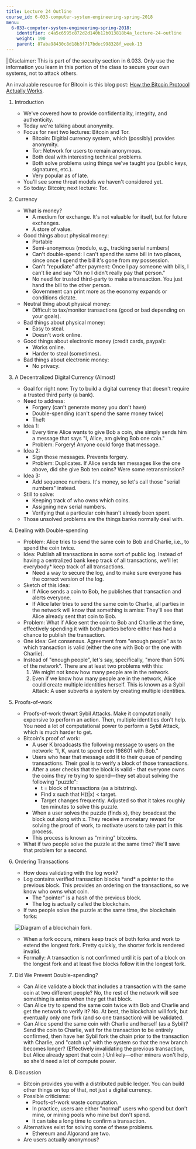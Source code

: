 ```yaml
---
title: Lecture 24 Outline
course_id: 6-033-computer-system-engineering-spring-2018
menu:
  6-033-computer-system-engineering-spring-2018:
    identifier: c4a5c6595c872d2d140b12b013818b4a_lecture-24-outline
    weight: 190
    parent: 87aba98430c8d18b3f717bdec998328f_week-13
---
```

| Disclaimer: This is part of the security section in 6.033. Only use the information you learn in this portion of the class to secure your own systems, not to attack others. 

An invaluable resource for Bitcoin is this blog post: [How the Bitcoin Protocol Actually Works](http://www.michaelnielsen.org/ddi/how-the-bitcoin-protocol-actually-works/).

1.  Introduction
    *   We've covered how to provide confidentiality, integrity, and authenticity.
    *   Today we're talking about anonymity.
    *   Focus for next two lectures: Bitcoin and Tor.
        *   Bitcoin: Digitial currency system, which (possibly) provides anonymity.
        *   Tor: Network for users to remain anonymous.
        *   Both deal with interesting technical problems.
        *   Both solve problems using things we've taught you (public keys, signatures, etc.).
        *   Very popular as of late.
    *   You'll see some threat models we haven't considered yet.
    *   So today: Bitcoin; next lecture: Tor.
2.  Currency
    *   What is money?
        *   A medium for exchange. It's not valuable for itself, but for future exchanges.
        *   A store of value.
    *   Good things about physical money:
        *   Portable
        *   Semi-anonymous (modulo, e.g., tracking serial numbers)
        *   Can't double-spend: I can't spend the same bill in two places, since once I spend the bill it's gone from my possession.
        *   Can't "repudiate" after payment: Once I pay someone with bills, I can't lie and say "Oh no I didn't really pay that person."
        *   No need for trusted third-party to make a transaction. You just hand the bill to the other person.
        *   Government can print more as the economy expands or conditions dictate.
    *   Neutral thing about physical money:
        *   Difficult to tax/monitor transactions (good or bad depending on your goals).
    *   Bad things about physical money:
        *   Easy to steal.
        *   Doesn't work online.
    *   Good things about electronic money (credit cards, paypal):
        *   Works online.
        *   Harder to steal (sometimes).
    *   Bad things about electronic money:
        *   No privacy.
3.  A Decentralized Digital Currency (Almost)
    *   Goal for right now: Try to build a digital currency that doesn't require a trusted third party (a bank).
    *   Need to address:
        *   Forgery (can't generate money you don't have)
        *   Double-spending (can't spend the same money twice)
        *   Theft
    *   Idea 1:
        *   Every time Alice wants to give Bob a coin, she simply sends him a message that says "I, Alice, am giving Bob one coin."
        *   Problem: Forgery! Anyone could forge that message.
    *   Idea 2:
        *   Sign those messages. Prevents forgery.
        *   Problem: Duplicates. If Alice sends ten messages like the one above, did she give Bob ten coins? Were some retransmission?
    *   Idea 3:
        *   Add sequence numbers. It's money, so let's call those "serial numbers" instead.
    *   Still to solve:
        *   Keeping track of who owns which coins.
        *   Assigning new serial numbers.
        *   Verifying that a particular coin hasn't already been spent.
    *   Those unsolved problems are the things banks normally deal with.
4.  Dealing with Double-spending
    *   Problem: Alice tries to send the same coin to Bob and Charlie, i.e., to spend the coin twice.
    *   Idea: Publish all transactions in some sort of public log. Instead of having a centralized bank keep track of all transactions, we'll let everybody\* keep track of all transactions.
        *   Need a way to secure the log, and to make sure everyone has the correct version of the log.
    *   Sketch of this idea:
        *   If Alice sends a coin to Bob, he publishes that transaction and alerts everyone.
        *   If Alice later tries to send the same coin to Charlie, all parties in the network will know that something is amiss: They'll see that Alice already sent that coin to Bob.
    *   Problem: What if Alice sent the coin to Bob and Charlie at the time, effectively spending it with both parties before either has had a chance to publish the transaction.
    *   One idea: Get consensus. Agreement from "enough people" as to which transaction is valid (either the one with Bob or the one with Charlie).
    *   Instead of "enough people", let's say, specifically, "more than 50% of the network". There are at least two problems with this:
        1.  We might not know how many people are in the network.
        2.  Even if we know how many people are in the network, Alice could create multiple identities herself. This is known as a Sybil Attack: A user subverts a system by creating multiple identities.
5.  Proofs-of-work
    *   Proofs-of-work thwart Sybil Attacks. Make it computationally expensive to perform an action. Then, multiple identities don't help. You need a lot of computational power to perform a Sybil Attack, which is much harder to get.
    *   Bitcoin's proof of work:
        *   A user K broadcasts the following message to users on the network: "I, K, want to spend coin 198601 with Bob."
        *   Users who hear that message add it to their queue of pending transactions. Their goal is to verify a block of those transactions.
        *   After a user checks that the block is valid - that everyone owns the coins they're trying to spend—they set about solving the following "puzzle":
            *   t = block of transactions (as a bitstring).
            *   Find x such that H(t|x) < target.
            *   Target changes frequently. Adjusted so that it takes roughly ten minutes to solve this puzzle.
        *   When a user solves the puzzle (finds x), they broadcast the block out along with x. They receive a monetary reward for solving the proof of work, to motivate users to take part in this process.
        *   This process is known as "mining" bitcoins.
    *   What if two people solve the puzzle at the same time? We'll save that problem for a second.
6.  Ordering Transactions
    *   How does validating with the log work?
    *   Log contains verified transaction blocks \*and\* a pointer to the previous block. This provides an ordering on the transactions, so we know who owns what coin.
        *   The "pointer" is a hash of the previous block.
        *   The log is actually called the blockchain.
    *   If two people solve the puzzle at the same time, the blockchain forks:
    
    ![Diagram of a blockchain fork.](https://open-learning-course-data.s3.amazonaws.com/6-033-computer-system-engineering-spring-2018/d3601a92393bb430c3f522cb995c18f8_Untitled-1.jpg)
    
    *   When a fork occurs, miners keep track of both forks and work to extend the longest fork. Pretty quickly, the shorter fork is rendered invalid.
    *   Formally: A transaction is not confirmed until it is part of a block on the longest fork and at least five blocks follow it in the longest fork.
7.  Did We Prevent Double-spending?
    *   Can Alice validate a block that includes a transaction with the same coin at two different people? No, the rest of the network will see something is amiss when they get that block.
    *   Can Alice try to spend the same coin twice with Bob and Charlie and get the network to verify it? No. At best, the blockchain will fork, but eventually only one fork (and so one transaction) will be validated.
    *   Can Alice spend the same coin with Charlie and herself (as a Sybil)? Send the coin to Charlie, wait for the transaction to be entirely confirmed, then have her Sybil fork the chain prior to the transaction with Charlie, and "catch up" with the system so that the new branch becomes longer? (Effectively invalidating the previous transaction, but Alice already spent that coin.) Unlikely—other miners won't help, so she'd need a lot of compute power.
8.  Discussion
    *   Bitcoin provides you with a distributed public ledger. You can build other things on top of that, not just a digital currency.
    *   Possible criticisms:
        *   Proofs-of-work waste computation.
        *   In practice, users are either "normal" users who spend but don't mine, or mining pools who mine but don't spend.
        *   It can take a long time to confirm a transaction.
    *   Alternatives exist for solving some of these problems.
        *   Ethereum and Algorand are two.
    *   Are users actually anonymous?